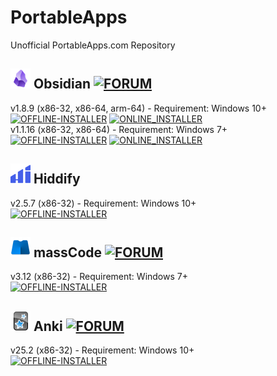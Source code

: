 # PortableApps
Unofficial PortableApps.com Repository
## ![Obsidian](https://raw.githubusercontent.com/xmha97/PortableApps/main/Source/ObsidianPortable/App/AppInfo/appicon_32.png) Obsidian [![FORUM](https://img.shields.io/badge/FORUM-darkgreen?style=flat-square)](https://portableapps.com/node/68172)
v1.8.9 (x86-32, x86-64, arm-64) - Requirement: Windows 10+  
[![OFFLINE-INSTALLER](https://img.shields.io/badge/OFFLINE-INSTALLER-darkblue?style=flat-square)](https://github.com/xmha97/PortableApps/releases/download/obsidian-v1.8.9/ObsidianPortable_1.8.9.paf.exe)
[![ONLINE_INSTALLER](https://img.shields.io/badge/ONLINE_INSTALLER-blue?style=flat-square)](https://github.com/xmha97/PortableApps/releases/download/obsidian-v1.8.9/ObsidianPortable_1.8.9_online.paf.exe)  
v1.1.16 (x86-32, x86-64) - Requirement: Windows 7+  
[![OFFLINE-INSTALLER](https://img.shields.io/badge/OFFLINE-INSTALLER-gray?style=flat-square)](https://github.com/xmha97/PortableApps/releases/download/obsidian-v1.1.16/ObsidianPortableLegacyWin7_1.1.16.paf.exe)
[![ONLINE_INSTALLER](https://img.shields.io/badge/ONLINE_INSTALLER-darkgray?style=flat-square)](https://github.com/xmha97/PortableApps/releases/download/obsidian-v1.1.16/ObsidianPortableLegacyWin7_1.1.16_online.paf.exe)  
## ![Hiddify](https://raw.githubusercontent.com/xmha97/PortableApps/main/Source/HiddifyPortable/App/AppInfo/appicon_32.png) Hiddify
v2.5.7 (x86-32) - Requirement: Windows 10+  
[![OFFLINE-INSTALLER](https://img.shields.io/badge/OFFLINE-INSTALLER-darkblue?style=flat-square)](https://github.com/xmha97/PortableApps/releases/download/hiddify-v2.5.7/HiddifyPortable_2.5.7.paf.exe)  
## ![massCode](https://raw.githubusercontent.com/xmha97/PortableApps/main/Source/massCodePortable/App/AppInfo/appicon_32.png) massCode [![FORUM](https://img.shields.io/badge/FORUM-darkgreen?style=flat-square)](https://portableapps.com/node/72228)
v3.12 (x86-32) - Requirement: Windows 7+  
[![OFFLINE-INSTALLER](https://img.shields.io/badge/OFFLINE-INSTALLER-darkblue?style=flat-square)](https://github.com/xmha97/PortableApps/releases/download/masscode-v3.12/massCodePortable_3.12.paf.exe)  
## ![Anki](https://raw.githubusercontent.com/xmha97/PortableApps/main/Source/AnkiPortable/App/AppInfo/appicon_32.png) Anki [![FORUM](https://img.shields.io/badge/FORUM-darkgreen?style=flat-square)](https://portableapps.com/node/68174)
v25.2 (x86-32) - Requirement: Windows 10+  
[![OFFLINE-INSTALLER](https://img.shields.io/badge/OFFLINE-INSTALLER-darkblue?style=flat-square)](https://github.com/xmha97/PortableApps/releases/download/anki-v25.2/AnkiPortable_25.2.paf.exe)  

